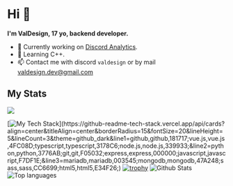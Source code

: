 # Hi 👋

**I'm ValDesign, 17 yo, backend developer.**

- 🔭 Currently working on [Discord Analytics](https://discordanalytics.xyz).
- 🌱 Learning C++.
- 📫 Contact me with discord `valdesign` or by mail <a href="mailto:valdesign.dev@gmail.com">valdesign.dev@gmail.com</a>

## My Stats
![](https://komarev.com/ghpvc/?username=valdesign22)

[![My Tech Stack](https://github-readme-tech-stack.vercel.app/api/cards?align=center&titleAlign=center&borderRadius=15&fontSize=20&lineHeight=5&lineCount=3&theme=github_dark&line1=github,github,181717;vue.js,vue.js,4FC08D;typescript,typescript,3178C6;node.js,node.js,339933;&line2=python,python,3776AB;git,git,F05032;express,express,000000;javascript,javascript,F7DF1E;&line3=mariadb,mariadb,003545;mongodb,mongodb,47A248;sass,sass,CC6699;html5,html5,E34F26;)](https://github-readme-tech-stack.vercel.app/api/cards?align=center&titleAlign=center&borderRadius=15&fontSize=20&lineHeight=5&lineCount=3&theme=github_dark&line1=github,github,181717;vue.js,vue.js,4FC08D;typescript,typescript,3178C6;node.js,node.js,339933;&line2=python,python,3776AB;git,git,F05032;express,express,000000;javascript,javascript,F7DF1E;&line3=mariadb,mariadb,003545;mongodb,mongodb,47A248;sass,sass,CC6699;html5,html5,E34F26;)
[![trophy](https://github-trophies.vercel.app/?username=ValDesign22&theme=onedark)](https://github.com/lucthienphong1120/github-trophies)
<img alt="Github Stats" src="https://github-readme-stats.vercel.app/api?username=ValDesign22&show_icons=true&hide_border=true&theme=algolia" />
<img alt="Top languages" src="https://github-readme-stats.vercel.app/api/top-langs?username=ValDesign22&show_icons=true&theme=algolia&layout=compact&langs_count=10" />
